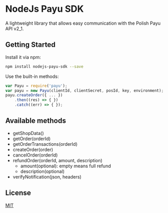 # NodeJs Payu SDK

A lightweight library that allows easy communication with the Polish Payu API v2_1.

## Getting Started
Install it via npm:
```bash
npm install nodejs-payu-sdk --save
```
Use the built-in methods:
```javascript
var Payu = require('payu');
var payu = new Payu(clientId, clientSecret, posId, key, environment);
payu.createOrder({ ... })
    .then((res) => { })
    .catch((err) => { });
```
## Available methods
- getShopData()
- getOrder(orderId)
- getOrderTransactions(orderId)
- createOrder(order)
- cancelOrder(orderId)
- refundOrder(orderId, amount, description)
    - amount(optional): empty means full refund
    - description(optional)
- verifyNotification(json, headers)

## License

[MIT](./LICENSE)
